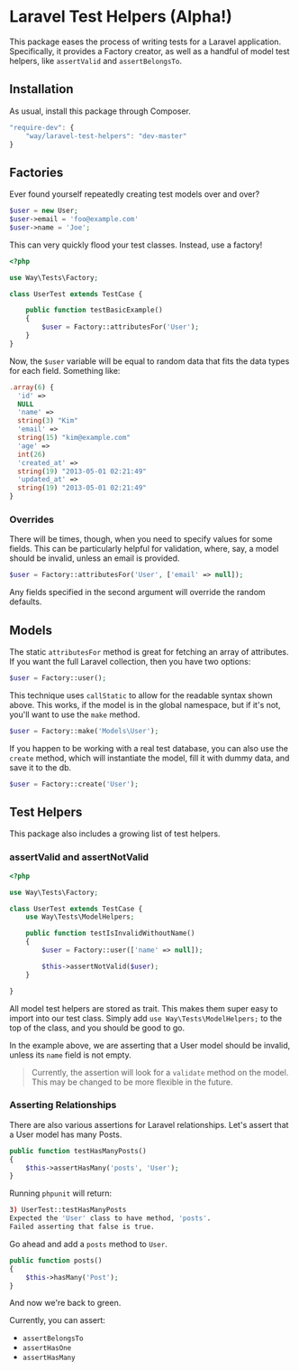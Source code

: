 # Laravel Test Helpers (Alpha!)

This package eases the process of writing tests for a Laravel application. Specifically, it provides a Factory creator, as well as a handful of model test helpers, like `assertValid` and `assertBelongsTo`.

## Installation

As usual, install this package through Composer.

```js
"require-dev": {
    "way/laravel-test-helpers": "dev-master"
}
```

## Factories

Ever found yourself repeatedly creating test models over and over?

```php
$user = new User;
$user->email = 'foo@example.com'
$user->name = 'Joe';
```

This can very quickly flood your test classes. Instead, use a factory!

```php
<?php

use Way\Tests\Factory;

class UserTest extends TestCase {

    public function testBasicExample()
    {
        $user = Factory::attributesFor('User');
    }
}
```

Now, the `$user` variable will be equal to random data that fits the data types for each field. Something like:

```php
.array(6) {
  'id' =>
  NULL
  'name' =>
  string(3) "Kim"
  'email' =>
  string(15) "kim@example.com"
  'age' =>
  int(26)
  'created_at' =>
  string(19) "2013-05-01 02:21:49"
  'updated_at' =>
  string(19) "2013-05-01 02:21:49"
}
```

### Overrides

There will be times, though, when you need to specify values for some fields. This can be particularly helpful for validation, where, say, a model should be invalid, unless an email is provided.

```php
$user = Factory::attributesFor('User', ['email' => null]);
```

Any fields specified in the second argument will override the random defaults.

## Models

The static `attributesFor` method is great for fetching an array of attributes. If you want the full Laravel collection, then you have two options:

```php
$user = Factory::user();
```

This technique uses `callStatic` to allow for the readable syntax shown above. This works, if the model is in the global namespace, but if it's not, you'll want to use the `make` method.

```php
$user = Factory::make('Models\User');
```

If you happen to be working with a real test database, you can also use the `create` method, which will instantiate the model, fill it with dummy data, and save it to the db.

```php
$user = Factory::create('User');
```

## Test Helpers

This package also includes a growing list of test helpers.

### assertValid and assertNotValid

```php
<?php

use Way\Tests\Factory;

class UserTest extends TestCase {
    use Way\Tests\ModelHelpers;

    public function testIsInvalidWithoutName()
    {
        $user = Factory::user(['name' => null]);

        $this->assertNotValid($user);
    }

}
```

All model test helpers are stored as trait. This makes them super easy to import into our test class. Simply add `use Way\Tests\ModelHelpers;` to the top of the class, and you should be good to go.

In the example above, we are asserting that a User model should be invalid, unless its `name` field is not empty.

> Currently, the assertion will look for a `validate` method on the model. This may be changed to be more flexible in the future.

### Asserting Relationships

There are also various assertions for Laravel relationships. Let's assert that a User model has many Posts.

```php
public function testHasManyPosts()
{
    $this->assertHasMany('posts', 'User');
}
```

Running `phpunit` will return:

```bash
3) UserTest::testHasManyPosts
Expected the 'User' class to have method, 'posts'.
Failed asserting that false is true.
```

Go ahead and add a `posts` method to `User`.

```php
public function posts()
{
    $this->hasMany('Post');
}
```

And now we're back to green.

Currently, you can assert:

- `assertBelongsTo`
- `assertHasOne`
- `assertHasMany`